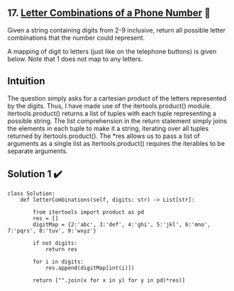 ## 17. [Letter Combinations of a Phone Number](https://leetcode.com/problems/letter-combinations-of-a-phone-number/) :link:

Given a string containing digits from 2-9 inclusive, return all possible letter combinations that the number could represent.

A mapping of digit to letters (just like on the telephone buttons) is given below. Note that 1 does not map to any letters.

## Intuition

The question simply asks for a cartesian product of the letters represented by the digits. Thus, I have made use of the itertools.product() module. itertools.product() returns a list of tuples with each tuple representing a possible string. The list comprehension in the return statement simply joins the elements in each tuple to make it a string, iterating over all tuples returned by itertools.product(). The \*res allows us to pass a list of arguments as a single list as itertools.product() requires the iterables to be separate arguments.


## Solution 1 :heavy_check_mark:

```python3
class Solution:
    def letterCombinations(self, digits: str) -> List[str]:

        from itertools import product as pd
        res = []
        digitMap = {2:'abc', 3:'def', 4:'ghi', 5:'jkl', 6:'mno', 7:'pqrs', 8:'tuv', 9:'wxyz'}
        
        if not digits:
            return res
        
        for i in digits:
            res.append(digitMap[int(i)])
        
        return ["".join(x for x in y) for y in pd(*res)]
```